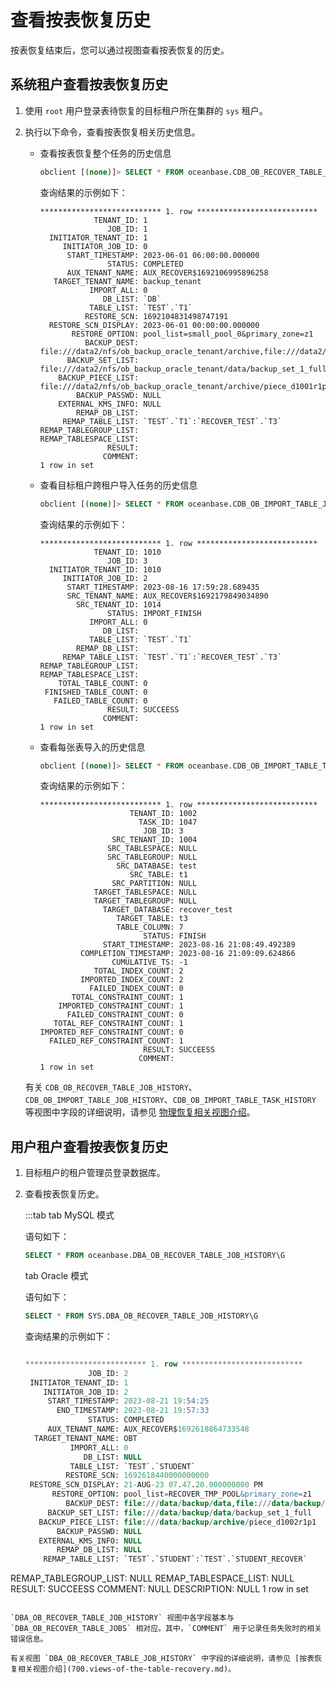 # 查看按表恢复历史

按表恢复结束后，您可以通过视图查看按表恢复的历史。

## 系统租户查看按表恢复历史

1. 使用 `root` 用户登录表待恢复的目标租户所在集群的 `sys` 租户。

2. 执行以下命令，查看按表恢复相关历史信息。

   * 查看按表恢复整个任务的历史信息

      ```sql
      obclient [(none)]> SELECT * FROM oceanbase.CDB_OB_RECOVER_TABLE_JOB_HISTORY\G
      ```

      查询结果的示例如下：

      ```shell
      *************************** 1. row ***************************
                  TENANT_ID: 1
                     JOB_ID: 1
        INITIATOR_TENANT_ID: 1
           INITIATOR_JOB_ID: 0
            START_TIMESTAMP: 2023-06-01 06:00:00.000000
                     STATUS: COMPLETED
            AUX_TENANT_NAME: AUX_RECOVER$1692106995896258
         TARGET_TENANT_NAME: backup_tenant
                 IMPORT_ALL: 0
                    DB_LIST: `DB`
                 TABLE_LIST: `TEST`.`T1`
                RESTORE_SCN: 1692104831498747191
        RESTORE_SCN_DISPLAY: 2023-06-01 00:00:00.000000
             RESTORE_OPTION: pool_list=small_pool_0&primary_zone=z1
                BACKUP_DEST: file:///data2/nfs/ob_backup_oracle_tenant/archive,file:///data2/nfs/ob_backup_oracle_tenant/data
            BACKUP_SET_LIST: file:///data2/nfs/ob_backup_oracle_tenant/data/backup_set_1_full
          BACKUP_PIECE_LIST: file:///data2/nfs/ob_backup_oracle_tenant/archive/piece_d1001r1p1
              BACKUP_PASSWD: NULL
          EXTERNAL_KMS_INFO: NULL
              REMAP_DB_LIST: 
           REMAP_TABLE_LIST: `TEST`.`T1`:`RECOVER_TEST`.`T3`
      REMAP_TABLEGROUP_LIST:
      REMAP_TABLESPACE_LIST:
                     RESULT: 
                    COMMENT: 
      1 row in set
      ```   

   * 查看目标租户跨租户导入任务的历史信息

      ```sql
      obclient [(none)]> SELECT * FROM oceanbase.CDB_OB_IMPORT_TABLE_JOB_HISTORY\G
      ```

      查询结果的示例如下：

      ```shell
      *************************** 1. row ***************************
                  TENANT_ID: 1010
                     JOB_ID: 3
        INITIATOR_TENANT_ID: 1010
           INITIATOR_JOB_ID: 2
            START_TIMESTAMP: 2023-08-16 17:59:28.689435
            SRC_TENANT_NAME: AUX_RECOVER$1692179849034890
              SRC_TENANT_ID: 1014
                     STATUS: IMPORT_FINISH
                 IMPORT_ALL: 0
                    DB_LIST:
                 TABLE_LIST: `TEST`.`T1`
              REMAP_DB_LIST:
           REMAP_TABLE_LIST: `TEST`.`T1`:`RECOVER_TEST`.`T3`
      REMAP_TABLEGROUP_LIST:
      REMAP_TABLESPACE_LIST:
          TOTAL_TABLE_COUNT: 0
       FINISHED_TABLE_COUNT: 0
         FAILED_TABLE_COUNT: 0
                     RESULT: SUCCEESS
                    COMMENT:
      1 row in set
      ```

   * 查看每张表导入的历史信息

      ```sql
      obclient [(none)]> SELECT * FROM oceanbase.CDB_OB_IMPORT_TABLE_TASK_HISTORY\G
      ```

      查询结果的示例如下：

      ```shell
      *************************** 1. row ***************************
                          TENANT_ID: 1002
                            TASK_ID: 1047
                             JOB_ID: 3
                      SRC_TENANT_ID: 1004
                     SRC_TABLESPACE: NULL
                     SRC_TABLEGROUP: NULL
                       SRC_DATABASE: test
                          SRC_TABLE: t1
                      SRC_PARTITION: NULL
                  TARGET_TABLESPACE: NULL
                  TARGET_TABLEGROUP: NULL
                    TARGET_DATABASE: recover_test
                       TARGET_TABLE: t3
                       TABLE_COLUMN: 7
                             STATUS: FINISH
                    START_TIMESTAMP: 2023-08-16 21:08:49.492389
               COMPLETION_TIMESTAMP: 2023-08-16 21:09:09.624866
                      CUMULATIVE_TS: -1
                  TOTAL_INDEX_COUNT: 2
               IMPORTED_INDEX_COUNT: 2
                 FAILED_INDEX_COUNT: 0
             TOTAL_CONSTRAINT_COUNT: 1
          IMPORTED_CONSTRAINT_COUNT: 1
            FAILED_CONSTRAINT_COUNT: 0
         TOTAL_REF_CONSTRAINT_COUNT: 1
      IMPORTED_REF_CONSTRAINT_COUNT: 0
        FAILED_REF_CONSTRAINT_COUNT: 1
                             RESULT: SUCCEESS
                            COMMENT:
      1 row in set
      ```

   有关 `CDB_OB_RECOVER_TABLE_JOB_HISTORY`、`CDB_OB_IMPORT_TABLE_JOB_HISTORY`、`CDB_OB_IMPORT_TABLE_TASK_HISTORY` 等视图中字段的详细说明，请参见 [物理恢复相关视图介绍](900.views-of-the-restore.md)。


## 用户租户查看按表恢复历史

1. 目标租户的租户管理员登录数据库。

2. 查看按表恢复历史。

   :::tab
   tab MySQL 模式

   语句如下：

   ```sql
   SELECT * FROM oceanbase.DBA_OB_RECOVER_TABLE_JOB_HISTORY\G
   ```

   tab Oracle 模式

   语句如下：

   ```sql
   SELECT * FROM SYS.DBA_OB_RECOVER_TABLE_JOB_HISTORY\G
   ```

   查询结果的示例如下：

   ```sql
   
   *************************** 1. row ***************************
                 JOB_ID: 2
    INITIATOR_TENANT_ID: 1
       INITIATOR_JOB_ID: 2
        START_TIMESTAMP: 2023-08-21 19:54:25
          END_TIMESTAMP: 2023-08-21 19:57:33
                 STATUS: COMPLETED
        AUX_TENANT_NAME: AUX_RECOVER$1692618864733548
     TARGET_TENANT_NAME: OBT
             IMPORT_ALL: 0
                DB_LIST: NULL
             TABLE_LIST: `TEST`.`STUDENT`
            RESTORE_SCN: 1692618440000000000
    RESTORE_SCN_DISPLAY: 21-AUG-23 07.47.20.000000000 PM
         RESTORE_OPTION: pool_list=RECOVER_TMP_POOL&primary_zone=z1
            BACKUP_DEST: file:///data/backup/data,file:///data/backup/archive
        BACKUP_SET_LIST: file:///data/backup/data/backup_set_1_full
      BACKUP_PIECE_LIST: file:///data/backup/archive/piece_d1002r1p1
          BACKUP_PASSWD: NULL
      EXTERNAL_KMS_INFO: NULL
          REMAP_DB_LIST: NULL
       REMAP_TABLE_LIST: `TEST`.`STUDENT`:`TEST`.`STUDENT_RECOVER`
  REMAP_TABLEGROUP_LIST: NULL
  REMAP_TABLESPACE_LIST: NULL
                 RESULT: SUCCEESS
                COMMENT: NULL
            DESCRIPTION: NULL
   1 row in set
   ```

   `DBA_OB_RECOVER_TABLE_JOB_HISTORY` 视图中各字段基本与 `DBA_OB_RECOVER_TABLE_JOBS` 相对应。其中，`COMMENT` 用于记录任务失败时的相关错误信息。

   有关视图 `DBA_OB_RECOVER_TABLE_JOB_HISTORY` 中字段的详细说明，请参见 [按表恢复相关视图介绍](700.views-of-the-table-recovery.md)。


